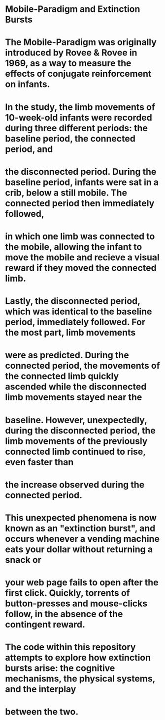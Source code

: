 
# Mobile-Paradigm and Extinction Bursts
  
#  The Mobile-Paradigm was originally introduced by Rovee & Rovee in 1969, as a way to measure the effects of conjugate reinforcement on infants.
# In the study, the limb movements of 10-week-old infants were recorded during three different periods: the baseline period, the connected period, and
# the disconnected period. During the baseline period, infants were sat in a crib, below a still mobile. The connected period then immediately followed,
# in which one limb was connected to the mobile, allowing the infant to move the mobile and recieve a visual reward if they moved the connected limb. 
# Lastly, the disconnected period, which was identical to the baseline period, immediately followed. For the most part, limb movements
# were as predicted. During the connected period, the movements of the connected limb quickly ascended while the disconnected limb movements stayed near the 
# baseline. However, unexpectedly, during the disconnected period, the limb movements of the previously connected limb continued to rise, even faster than 
# the increase observed during the connected period. 

#   This unexpected phenomena is now known as an "extinction burst", and occurs whenever a vending machine eats your dollar without returning a snack or 
# your web page fails to open after the first click. Quickly, torrents of button-presses and mouse-clicks follow, in the absence of the contingent reward.
# The code within this repository attempts to explore how extinction bursts arise: the cognitive mechanisms, the physical systems, and the interplay 
# between the two. 
